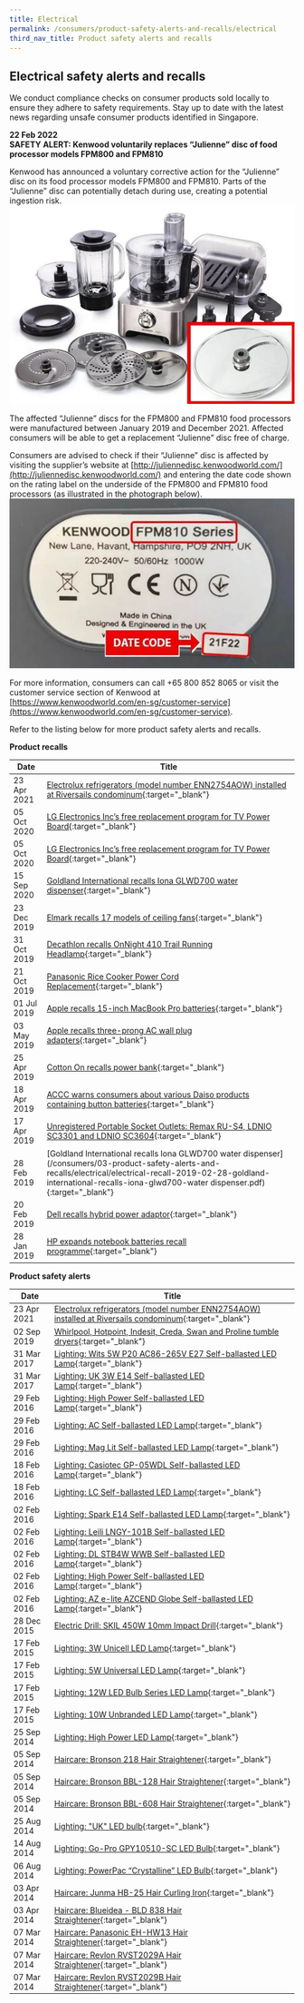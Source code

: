 ```yaml
---
title: Electrical
permalink: /consumers/product-safety-alerts-and-recalls/electrical
third_nav_title: Product safety alerts and recalls
---
```

## Electrical safety alerts and recalls
We conduct compliance checks on consumer products sold locally to ensure they adhere to safety requirements. Stay up to date with the latest news regarding unsafe consumer products identified in Singapore.

**22 Feb 2022**<br>
**SAFETY ALERT: Kenwood voluntarily replaces “Julienne” disc of food processor models FPM800 and FPM810**<br>

Kenwood has announced a voluntary corrective action for the “Julienne” disc on its food processor models FPM800 and FPM810. Parts of the “Julienne” disc can potentially detach during use, creating a potential ingestion risk.
![food processor](/images/product-safety-alerts-and-recalls/electrical/food-processor.jpg)

The affected “Julienne” discs for the FPM800 and FPM810 food processors were 
manufactured between January 2019 and December 2021. Affected consumers will be able to get a replacement “Julienne” disc free of charge.

Consumers are advised to check if their “Julienne” disc is affected by visiting the supplier’s website at [http://juliennedisc.kenwoodworld.com/](http://juliennedisc.kenwoodworld.com/) and entering the date code shown on the rating label on the underside of the FPM800 and FPM810 food processors (as illustrated in the photograph below).
![kenwood label](/images/product-safety-alerts-and-recalls/electrical/kenwood-label.jpg)

For more information, consumers can call +65 800 852 8065 or visit the customer service section of Kenwood at [https://www.kenwoodworld.com/en-sg/customer-service](https://www.kenwoodworld.com/en-sg/customer-service).

Refer to the listing below for more product safety alerts and recalls.

**Product recalls**

|Date|Title|
|---|---|
|23 Apr 2021|[Electrolux refrigerators (model number ENN2754AOW) installed at Riversails condominum](/consumers/03-product-safety-alerts-and-recalls/electrical/electrical-recall-2020-10-05-lg-electronics-free-replacement-programe-for-tv-power-board.pdf){:target="_blank"}|
|05 Oct 2020|[LG Electronics Inc’s free replacement program for TV Power Board](/consumers/03-product-safety-alerts-and-recalls/electrical/electrical-recall-2020-10-05-lg-electronics-free-replacement-programe-for-tv-power-board.pdf){:target="_blank"}|
|05 Oct 2020|[LG Electronics Inc’s free replacement program for TV Power Board](/consumers/03-product-safety-alerts-and-recalls/electrical/electrical-recall-2020-10-05-lg-electronics-free-replacement-programe-for-tv-power-board.pdf){:target="_blank"}|
|15 Sep 2020|[Goldland International recalls Iona GLWD700 water dispenser](/consumers/03-product-safety-alerts-and-recalls/electrical/electrical-recall-2020-09-15-goldland-international0recalls-iona-glwd700-water-dispenser.pdf){:target="_blank"}|
|23 Dec 2019|[Elmark recalls 17 models of ceiling fans](/consumers/03-product-safety-alerts-and-recalls/electrical/electrical-recall-2019-12-23-elmark-recalls-17-models-of-ceiling-fans.pdf){:target="_blank"}|
|31 Oct 2019|[Decathlon recalls OnNight 410 Trail Running Headlamp](/consumers/03-product-safety-alerts-and-recalls/electrical/electrical-recall-2019-10-31-decathlon-recalls-onnight-410-trail-running-headlamp.pdf){:target="_blank"}|
|21 Oct 2019|[Panasonic Rice Cooker Power Cord Replacement](/consumers/03-product-safety-alerts-and-recalls/electrical/electrical-recall-2019-10-21-panasonic-rice-cooker-power-cord-replacement.pdf){:target="_blank"}|
|01 Jul 2019|[Apple recalls 15-inch MacBook Pro batteries](/consumers/03-product-safety-alerts-and-recalls/electrical/electrical-recall-2019-07-01-apple-recalls-15-inch-macbook-pro-batteries.pdf){:target="_blank"}|
|03 May 2019|[Apple recalls three-prong AC wall plug adapters](/consumers/03-product-safety-alerts-and-recalls/electrical/electrical-recall-2019-05-03-apple-recalls-three-prong-ac-wall-plug-adapters.pdf){:target="_blank"}|
|25 Apr 2019|[Cotton On recalls power bank](/consumers/03-product-safety-alerts-and-recalls/electrical/electrical-recall-2019-04-25-cotton-on-recalls-power-bank.pdf){:target="_blank"}|
|18 Apr 2019|[ACCC warns consumers about various Daiso products containing button batteries](/consumers/03-product-safety-alerts-and-recalls/electrical/electrical-recall-2019-04-18-accc-warns-consumers-about-various-daiso-products-containing-button-batteries.pdf){:target="_blank"}|
|17 Apr 2019|[Unregistered Portable Socket Outlets: Remax RU-S4, LDNIO SC3301 and LDNIO SC3604](/consumers/03-product-safety-alerts-and-recalls/electrical/electrical-recall-2019-04-17-unregistered-portable-socket-outlets.pdf){:target="_blank"}|
|28 Feb 2019|[Goldland International recalls Iona GLWD700 water dispenser](/consumers/03-product-safety-alerts-and-recalls/electrical/electrical-recall-2019-02-28-goldland-international-recalls-iona-glwd700-water dispenser.pdf){:target="_blank"}|
|20 Feb 2019|[Dell recalls hybrid power adaptor](/consumers/03-product-safety-alerts-and-recalls/electrical/electrical-recall-2019-02-20-dell-recalls-hybrid-power-adaptor.pdf){:target="_blank"}|
|28 Jan 2019|[HP expands notebook batteries recall programme](/consumers/03-product-safety-alerts-and-recalls/electrical/electrical-recall-2019-01-28-hp-expands-notebook-batteries-recall-programme.pdf){:target="_blank"}|

**Product safety alerts**

|Date|Title|
|---|---|
|23 Apr 2021|[Electrolux refrigerators (model number ENN2754AOW) installed at Riversails condominum](/consumers/03-product-safety-alerts-and-recalls/electrical/electrical-alert-2021-04-23-electrolux-refrigerators-model-number-enn2754aow-installed-at-riversails-condominium.pdf){:target="_blank"}|
|02 Sep 2019|[Whirlpool, Hotpoint, Indesit, Creda, Swan and Proline tumble dryers](/consumers/03-product-safety-alerts-and-recalls/electrical/electrical-alert-2019-09-02-whirlpool-hotpoint-indesit-creda-swan-and-proline-tumble-dryers.pdf){:target="_blank"}|
|31 Mar 2017|[Lighting: Wits 5W P20 AC86-265V E27 Self-ballasted LED Lamp](/consumers/03-product-safety-alerts-and-recalls/electrical/electrical-alert-2017-03-31-wits-5w-p20-ac86-265v-e27-self-ballasted-led-lamp.pdf){:target="_blank"}|
|31 Mar 2017|[Lighting: UK 3W E14 Self-ballasted LED Lamp](/consumers/03-product-safety-alerts-and-recalls/electrical/electrical-alert-2017-03-31-uk-3w-e14-self-ballasted-led-lamp.pdf){:target="_blank"}|
|29 Feb 2016|[Lighting: High Power Self-ballasted LED Lamp](/consumers/03-product-safety-alerts-and-recalls/electrical/electrical-alert-2016-02-29-high-power-self-ballasted-led-lamp.pdf){:target="_blank"}|
|29 Feb 2016|[Lighting: AC Self-ballasted LED Lamp](/consumers/03-product-safety-alerts-and-recalls/electrical/electrical-alert-2016-02-29-ac-self-ballasted-led-lamp.pdf){:target="_blank"}|
|29 Feb 2016|[Lighting: Mag Lit Self-ballasted LED Lamp](/consumers/03-product-safety-alerts-and-recalls/electrical/electrical-alert-2016-02-29-mag-lit-self-ballasted-led-lamp.pdf){:target="_blank"}|
|18 Feb 2016|[Lighting: Casiotec GP-05WDL Self-ballasted LED Lamp](/consumers/03-product-safety-alerts-and-recalls/electrical/electrical-alert-2016-02-18-casiotec-gp-05wdl-self-ballasted-led-lamp.pdf){:target="_blank"}|
|18 Feb 2016|[Lighting: LC Self-ballasted LED Lamp](/consumers/03-product-safety-alerts-and-recalls/electrical/electrical-alert-2016-02-18-lc-self-ballasted-led-lamp.pdf){:target="_blank"}|
|02 Feb 2016|[Lighting: Spark E14 Self-ballasted LED Lamp](/consumers/03-product-safety-alerts-and-recalls/electrical/electrical-alert-2016-02-02-spark-e14-self-ballasted-led-lamp.pdf){:target="_blank"}|
|02 Feb 2016|[Lighting: Leili LNGY-101B Self-ballasted LED Lamp](/consumers/03-product-safety-alerts-and-recalls/electrical/electrical-alert-2016-02-02-leili-lngy-101b-self-ballasted-led-lamp.pdf){:target="_blank"}|
|02 Feb 2016|[Lighting: DL STB4W WWB Self-ballasted LED Lamp](/consumers/03-product-safety-alerts-and-recalls/electrical/electrical-alert-2016-02-02-dl-stb4w-wwb-self-ballasted-led-lamp.pdf){:target="_blank"}|
|02 Feb 2016|[Lighting: High Power Self-ballasted LED Lamp](/consumers/03-product-safety-alerts-and-recalls/electrical/electrical-alert-2016-02-02-high-power-self-ballasted-led-lamp.pdf){:target="_blank"}|
|02 Feb 2016|[Lighting: AZ e-lite AZCEND Globe Self-ballasted LED Lamp](/consumers/03-product-safety-alerts-and-recalls/electrical/electrical-alert-2016-02-02-az-e-lite-azcend-globe-self-ballasted-led-lamp.pdf){:target="_blank"}|
|28 Dec 2015|[Electric Drill: SKIL 450W 10mm Impact Drill](/consumers/03-product-safety-alerts-and-recalls/electrical/electrical-alert-2015-12-28-skil-450w-10mm-impact-drill.pdf){:target="_blank"}|
|17 Feb 2015|[Lighting: 3W Unicell LED Lamp](/consumers/03-product-safety-alerts-and-recalls/electrical/electrical-alert-2015-02-17-3w-unicell-led-lamp.pdf){:target="_blank"}|
|17 Feb 2015|[Lighting: 5W Universal LED Lamp](/consumers/03-product-safety-alerts-and-recalls/electrical/electrical-alert-2015-02-17-5w-universal-led-lamp.pdf){:target="_blank"}|
|17 Feb 2015|[Lighting: 12W LED Bulb Series LED Lamp](/consumers/03-product-safety-alerts-and-recalls/electrical/electrical-alert-2015-02-17-12w-led-bulb-series-led-lamp.pdf){:target="_blank"}|
|17 Feb 2015|[Lighting: 10W Unbranded LED Lamp](/consumers/03-product-safety-alerts-and-recalls/electrical/electrical-alert-2015-02-17-10w-unbranded-led-lamp.pdf){:target="_blank"}|
|25 Sep 2014|[Lighting: High Power LED Lamp](/consumers/03-product-safety-alerts-and-recalls/electrical/electrical-alert-2014-09-25-high-power-led-lamp.pdf){:target="_blank"}|
|05 Sep 2014|[Haircare: Bronson 218 Hair Straightener](/consumers/03-product-safety-alerts-and-recalls/electrical/electrical-alert-2014-09-05-bronson-218.pdf){:target="_blank"}|
|05 Sep 2014|[Haircare: Bronson BBL-128 Hair Straightener](/consumers/03-product-safety-alerts-and-recalls/electrical/electrical-alert-2014-09-05-bronson-bbl-128.pdf){:target="_blank"}|
|05 Sep 2014|[Haircare: Bronson BBL-608 Hair Straightener](/consumers/03-product-safety-alerts-and-recalls/electrical/electrical-alert-2014-09-05-bronson-bbl-608.pdf){:target="_blank"}|
|25 Aug 2014|[Lighting: "UK" LED bulb](/consumers/03-product-safety-alerts-and-recalls/electrical/electrical-alert-2014-08-25-uk-led-bulb.pdf){:target="_blank"}|
|14 Aug 2014|[Lighting: Go-Pro GPY10510-SC LED Bulb](/consumers/03-product-safety-alerts-and-recalls/electrical/electrical-alert-2014-08-14-go-pro-gpy10510-sc.pdf){:target="_blank"}|
|06 Aug 2014|[Lighting: PowerPac “Crystalline” LED Bulb](/consumers/03-product-safety-alerts-and-recalls/electrical/electrical-alert-2014-08-06-powerpac-crystalline-led-bulb.pdf){:target="_blank"}|
|03 Apr 2014|[Haircare: Junma HB-25 Hair Curling Iron](/consumers/03-product-safety-alerts-and-recalls/electrical/electrical-alert-2014-04-03-junma-hb-25.pdf){:target="_blank"}|
|03 Apr 2014|[Haircare: Blueidea - BLD 838 Hair Straightener](/consumers/03-product-safety-alerts-and-recalls/electrical/electrical-alert-2014-04-03-blueidea-bld-838.pdf){:target="_blank"}|
|07 Mar 2014|[Haircare: Panasonic EH-HW13 Hair Straightener](/consumers/03-product-safety-alerts-and-recalls/electrical/electrical-alert-2014-03-07-panasonic-eh-hw13.pdf){:target="_blank"}|
|07 Mar 2014|[Haircare: Revlon RVST2029A Hair Straightener](/consumers/03-product-safety-alerts-and-recalls/electrical/electrical-alert-2014-03-07-revlon-rvst2029a.pdf){:target="_blank"}|
|07 Mar 2014|[Haircare: Revlon RVST2029B Hair Straightener](/consumers/03-product-safety-alerts-and-recalls/electrical/electrical-alert-2014-03-07-revlon-rvst2029b.pdf){:target="_blank"}|